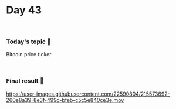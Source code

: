 # Day 43

&nbsp;

### Today's topic 🎯
Bitcoin price ticker

&nbsp;

### Final result 🎉
https://user-images.githubusercontent.com/22590804/215573692-260e8a39-8e3f-499c-bfeb-c5c5e840ce3e.mov